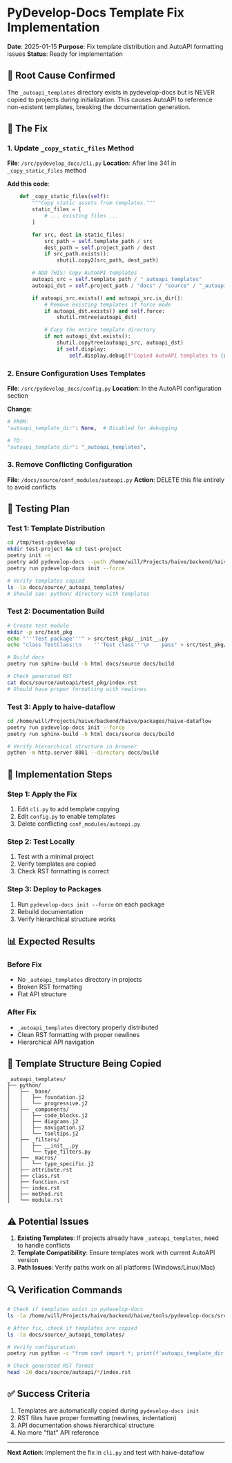 # PyDevelop-Docs Template Fix Implementation

**Date**: 2025-01-15
**Purpose**: Fix template distribution and AutoAPI formatting issues
**Status**: Ready for implementation

## 🎯 Root Cause Confirmed

The `_autoapi_templates` directory exists in pydevelop-docs but is NEVER copied to projects during initialization. This causes AutoAPI to reference non-existent templates, breaking the documentation generation.

## 🔧 The Fix

### 1. Update `_copy_static_files` Method

**File**: `/src/pydevelop_docs/cli.py`
**Location**: After line 341 in `_copy_static_files` method

**Add this code**:

```python
    def _copy_static_files(self):
        """Copy static assets from templates."""
        static_files = [
            # ... existing files ...
        ]

        for src, dest in static_files:
            src_path = self.template_path / src
            dest_path = self.project_path / dest
            if src_path.exists():
                shutil.copy2(src_path, dest_path)

        # ADD THIS: Copy AutoAPI templates
        autoapi_src = self.template_path / "_autoapi_templates"
        autoapi_dst = self.project_path / "docs" / "source" / "_autoapi_templates"

        if autoapi_src.exists() and autoapi_src.is_dir():
            # Remove existing templates if force mode
            if autoapi_dst.exists() and self.force:
                shutil.rmtree(autoapi_dst)

            # Copy the entire template directory
            if not autoapi_dst.exists():
                shutil.copytree(autoapi_src, autoapi_dst)
                if self.display:
                    self.display.debug(f"Copied AutoAPI templates to {autoapi_dst}")
```

### 2. Ensure Configuration Uses Templates

**File**: `/src/pydevelop_docs/config.py`
**Location**: In the AutoAPI configuration section

**Change**:

```python
# FROM:
"autoapi_template_dir": None,  # Disabled for debugging

# TO:
"autoapi_template_dir": "_autoapi_templates",
```

### 3. Remove Conflicting Configuration

**File**: `/docs/source/conf_modules/autoapi.py`
**Action**: DELETE this file entirely to avoid conflicts

## 🧪 Testing Plan

### Test 1: Template Distribution

```bash
cd /tmp/test-pydevelop
mkdir test-project && cd test-project
poetry init -n
poetry add pydevelop-docs --path /home/will/Projects/haive/backend/haive/tools/pydevelop-docs
poetry run pydevelop-docs init --force

# Verify templates copied
ls -la docs/source/_autoapi_templates/
# Should see: python/ directory with templates
```

### Test 2: Documentation Build

```bash
# Create test module
mkdir -p src/test_pkg
echo "'''Test package'''" > src/test_pkg/__init__.py
echo "class TestClass:\n    '''Test class'''\n    pass" > src/test_pkg/core.py

# Build docs
poetry run sphinx-build -b html docs/source docs/build

# Check generated RST
cat docs/source/autoapi/test_pkg/index.rst
# Should have proper formatting with newlines
```

### Test 3: Apply to haive-dataflow

```bash
cd /home/will/Projects/haive/backend/haive/packages/haive-dataflow
poetry run pydevelop-docs init --force
poetry run sphinx-build -b html docs/source docs/build

# Verify hierarchical structure in browser
python -m http.server 8001 --directory docs/build
```

## 🚀 Implementation Steps

### Step 1: Apply the Fix

1. Edit `cli.py` to add template copying
2. Edit `config.py` to enable templates
3. Delete conflicting `conf_modules/autoapi.py`

### Step 2: Test Locally

1. Test with a minimal project
2. Verify templates are copied
3. Check RST formatting is correct

### Step 3: Deploy to Packages

1. Run `pydevelop-docs init --force` on each package
2. Rebuild documentation
3. Verify hierarchical structure works

## 📊 Expected Results

### Before Fix

- No `_autoapi_templates` directory in projects
- Broken RST formatting
- Flat API structure

### After Fix

- `_autoapi_templates` directory properly distributed
- Clean RST formatting with proper newlines
- Hierarchical API navigation

## 🎨 Template Structure Being Copied

```
_autoapi_templates/
├── python/
│   ├── _base/
│   │   ├── foundation.j2
│   │   └── progressive.j2
│   ├── _components/
│   │   ├── code_blocks.j2
│   │   ├── diagrams.j2
│   │   ├── navigation.j2
│   │   └── tooltips.j2
│   ├── _filters/
│   │   ├── __init__.py
│   │   └── type_filters.py
│   ├── _macros/
│   │   └── type_specific.j2
│   ├── attribute.rst
│   ├── class.rst
│   ├── function.rst
│   ├── index.rst
│   ├── method.rst
│   └── module.rst
```

## ⚠️ Potential Issues

1. **Existing Templates**: If projects already have `_autoapi_templates`, need to handle conflicts
2. **Template Compatibility**: Ensure templates work with current AutoAPI version
3. **Path Issues**: Verify paths work on all platforms (Windows/Linux/Mac)

## 🔍 Verification Commands

```bash
# Check if templates exist in pydevelop-docs
ls -la /home/will/Projects/haive/backend/haive/tools/pydevelop-docs/src/pydevelop_docs/templates/_autoapi_templates/

# After fix, check if templates are copied
ls -la docs/source/_autoapi_templates/

# Verify configuration
poetry run python -c "from conf import *; print(f'autoapi_template_dir = {autoapi_template_dir}')"

# Check generated RST format
head -20 docs/source/autoapi/*/index.rst
```

## ✅ Success Criteria

1. Templates are automatically copied during `pydevelop-docs init`
2. RST files have proper formatting (newlines, indentation)
3. API documentation shows hierarchical structure
4. No more "flat" API reference

---

**Next Action**: Implement the fix in `cli.py` and test with haive-dataflow
